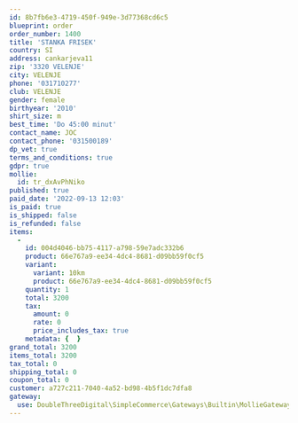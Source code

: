 ```yaml
---
id: 8b7fb6e3-4719-450f-949e-3d77368cd6c5
blueprint: order
order_number: 1400
title: 'STANKA FRISEK'
country: SI
address: cankarjeva11
zip: '3320 VELENJE'
city: VELENJE
phone: '031710277'
club: VELENJE
gender: female
birthyear: '2010'
shirt_size: m
best_time: 'Do 45:00 minut'
contact_name: JOC
contact_phone: '031500189'
dp_vet: true
terms_and_conditions: true
gdpr: true
mollie:
  id: tr_dxAvPhNiko
published: true
paid_date: '2022-09-13 12:03'
is_paid: true
is_shipped: false
is_refunded: false
items:
  -
    id: 004d4046-bb75-4117-a798-59e7adc332b6
    product: 66e767a9-ee34-4dc4-8681-d09bb59f0cf5
    variant:
      variant: 10km
      product: 66e767a9-ee34-4dc4-8681-d09bb59f0cf5
    quantity: 1
    total: 3200
    tax:
      amount: 0
      rate: 0
      price_includes_tax: true
    metadata: {  }
grand_total: 3200
items_total: 3200
tax_total: 0
shipping_total: 0
coupon_total: 0
customer: a727c211-7040-4a52-bd98-4b5f1dc7dfa8
gateway:
  use: DoubleThreeDigital\SimpleCommerce\Gateways\Builtin\MollieGateway
---
```

